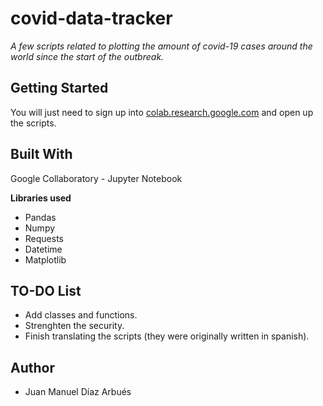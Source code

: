 # covid-data-tracker
_A few scripts related to plotting the amount of covid-19 cases around the world since the start of the outbreak._

## Getting Started

You will just need to sign up into [colab.research.google.com](colab.research.google.com) and open up the scripts.

## Built With

Google Collaboratory - Jupyter Notebook

**Libraries used**
- Pandas
- Numpy
- Requests
- Datetime
- Matplotlib

## TO-DO List

- Add classes and functions.
- Strenghten the security.
- Finish translating the scripts (they were originally written in spanish).

## Author
- Juan Manuel Díaz Arbués
